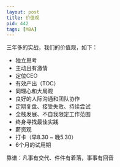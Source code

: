```yaml
---
layout: post
title: 价值观
pid: 442
tags: [MBA]
---
```


三年多的实战，我们的价值观，如下：

+ 独立思考
+ 主动且有激情
+ 定位CEO
+ 有效产出（TOC）
+ 同理心和大局观
+ 良好的人际沟通和团队协作
+ 定期复盘、接受失败、持续尝试
+ 全栈发展、不自我限定工作范围
+ 终身寻找最佳实践
+ 薪资观
+ 打卡（早8.30 ~ 晚5.30）
+ 6个月的试用期

靠谱：凡事有交代、件件有着落，事事有回音